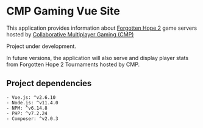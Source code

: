 # CMP Gaming Vue Site

This application provides information about 
[Forgotten Hope 2](http://forgottenhope.warumdarum.de/) game servers hosted by 
[Collaborative Multiplayer Gaming (CMP)](https://cmp-gaming.com/)

Project under development. 

In future versions, the application will also serve and display player stats from 
Forgotten Hope 2 Tournaments hosted by CMP.

## Project dependencies
    - Vue.js: ^v2.6.10
    - Node.js: ^v11.4.0
    - NPM: ^v6.14.8
    - PHP: ^v7.2.24
    - Composer: ^v2.0.3